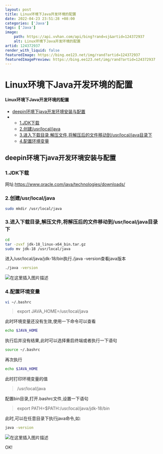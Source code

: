 ```yaml
---
layout: post
title: Linux环境下Java开发环境的配置
date: 2022-04-23 23:51:28 +08:00
categories: ['Java']
tags: ['Java']
image:
    path: https://api.vvhan.com/api/bing?rand=sj&artid=124372937
    alt: Linux环境下Java开发环境的配置
artid: 124372937
render_with_liquid: false
featuredImage: https://bing.ee123.net/img/rand?artid=124372937
featuredImagePreview: https://bing.ee123.net/img/rand?artid=124372937
---
```


# Linux环境下Java开发环境的配置

#### Linux环境下Java开发环境的配置

* [deepin环境下java开发环境安装与配置](#deepinjava_2)
* + [1.JDK下载](#1JDK_4)
  + [2.创建/usr/local/java](#2usrlocaljava_8)
  + [3.进入下载目录,解压文件,将解压后的文件移动到/usr/local/java目录下](#3usrlocaljava_14)
  + [4.配置环境变量](#4_30)

## deepin环境下java开发环境安装与配置

### 1.JDK下载

网址:https://www.oracle.com/java/technologies/downloads/

### 2.创建/usr/local/java

```bash
sudo mkdir /usr/local/java

```

### 3.进入下载目录,解压文件,将解压后的文件移动到/usr/local/java目录下

```bash
cd 
tar -zvxf jdk-18_linux-x64_bin.tar.gz 
sudo mv jdk-18 /usr/local/java

```

进入/usr/local/java/jdk-18/bin执行./java -version查看java版本

```bash
./java -version

```

![在这里插入图片描述](https://i-blog.csdnimg.cn/blog_migrate/aece2cf17a439a43cb9d0ab904cac311.png#pic_center)

### 4.配置环境变量

```bash
vi ~/.bashrc

```

> export JAVA\_HOME=/usr/local/java

此时环境变量还没有生效,使用一下命令可以查看

```bash
echo $JAVA_HOME

```

执行后并没有结果,此时可以选择重启终端或者执行一下语句

```bash
source ~/.bashrc

```

再次执行

```bash
echo $JAVA_HOME

```

此时打印环境变量的值

> /usr/local/java

配置bin目录,打开.bashrc文件,设置一下语句

> export PATH=$PATH:/usr/local/java/jdk-18/bin

此时,可以在任意目录下执行java命令,如:

```bash
java -version

```

![在这里插入图片描述](https://i-blog.csdnimg.cn/blog_migrate/a8ab5119f41d74788948da1fcf2d2ac6.png#pic_center)
  
OK!
